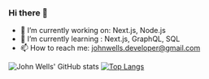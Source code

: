 ### Hi there 👋

- 🔭 I’m currently working on: Next.js, Node.js
- 🌱 I’m currently learning : Next.js, GraphQL, SQL
- 📫 How to reach me: johnwells.developer@gmail.com

![John Wells' GitHub stats](https://github-readme-stats.vercel.app/api?username=johngwells&include_all_commits=true&show_icons=true&theme=merko)
[![Top Langs](https://github-readme-stats.vercel.app/api/top-langs/?username=johngwells&layout=compact)](https://github.com/johngwells/github-readme-stats)


<!--
**johngwells/johngwells** is a ✨ _special_ ✨ repository because its `README.md` (this file) appears on your GitHub profile.

Here are some ideas to get you started:

- 🔭 I’m currently working on ...
- 🌱 I’m currently learning ...
- 👯 I’m looking to collaborate on ...
- 🤔 I’m looking for help with ...
- 💬 Ask me about ...
- 📫 How to reach me: ...
- 😄 Pronouns: ...
- ⚡ Fun fact: ...
-->
